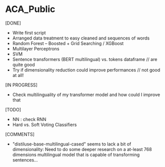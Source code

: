 # ACA_Public

[DONE]

- Write first script
- Arranged data treatment to easy cleaned and sequences of words
- Random Forest – Boosted + Grid Searching / XGBoost
- Multilayer Perceptrons
- SVM
- Sentence transformers (BERT multilingual) vs. tokens dataframe // are quite good
- Try if dimensionality reduction could improve performances // not good at all!

[IN PROGRESS]

- Check multilinguality of my transformer model and how could I improve that

[TODO]

- NN : check RNN
- Hard vs. Soft Voting Classifiers

[COMMENTS]

- "distiluse-base-multilingual-cased" seems to lack a bit of dimensionality: Need to do some deeper research on a at-least 768 dimensions multilingual model that is capable of transforming sentences...
